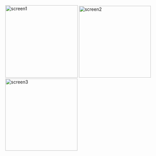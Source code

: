 <img width="228" alt="screen1" src="https://github.com/gamzedumaan/Vehicles/assets/108217336/a7e616ad-4bc2-42e6-a985-b41cab1920f7">
<img width="226" alt="screen2" src="https://github.com/gamzedumaan/Vehicles/assets/108217336/58ea9c13-e14b-4b2e-b4e3-10680b792db5">
<img width="227" alt="screen3" src="https://github.com/gamzedumaan/Vehicles/assets/108217336/e50aa910-0799-4eb7-86ee-707f8a4469ed">
